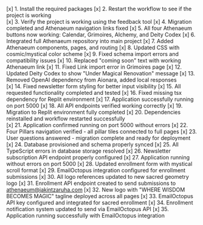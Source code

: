 [x] 1. Install the required packages
[x] 2. Restart the workflow to see if the project is working  
[x] 3. Verify the project is working using the feedback tool
[x] 4. Migration completed and Athenaeum navigation links fixed
[x] 5. All four Athenaeum buttons now working: Calendar, Grimoires, Alchemy, and Deity Codex
[x] 6. Integrated full Athenaeum repository into main project
[x] 7. Added Athenaeum components, pages, and routing
[x] 8. Updated CSS with cosmic/mystical color scheme
[x] 9. Fixed schema import errors and compatibility issues
[x] 10. Replaced "coming soon" text with working Athenaeum link
[x] 11. Fixed Link import error in Grimoires page
[x] 12. Updated Deity Codex to show "Under Magical Renovation" message
[x] 13. Removed OpenAI dependency from Aionara, added local responses  
[x] 14. Fixed newsletter form styling for better input visibility
[x] 15. All requested functionality completed and tested
[x] 16. Fixed missing tsx dependency for Replit environment
[x] 17. Application successfully running on port 5000
[x] 18. All API endpoints verified working correctly
[x] 19. Migration to Replit environment fully completed
[x] 20. Dependencies reinstalled and workflow restarted successfully  
[x] 21. Application confirmed running on port 5000 without errors
[x] 22. Four Pillars navigation verified - all pillar tiles connected to full pages
[x] 23. User questions answered - migration complete and ready for deployment
[x] 24. Database provisioned and schema properly synced
[x] 25. All TypeScript errors in database storage resolved
[x] 26. Newsletter subscription API endpoint properly configured
[x] 27. Application running without errors on port 5000
[x] 28. Updated enrollment form with mystical scroll format
[x] 29. EmailOctopus integration configured for enrollment submissions
[x] 30. All logo references updated to new sacred geometry logo
[x] 31. Enrollment API endpoint created to send submissions to athenaeum@jakintzaruha.com
[x] 32. New logo with "WHERE WISDOM BECOMES MAGIC" tagline deployed across all pages
[x] 33. EmailOctopus API key configured and integrated for sacred enrollment
[x] 34. Enrollment notification system updated to send via EmailOctopus API
[x] 35. Application running successfully with EmailOctopus integration
